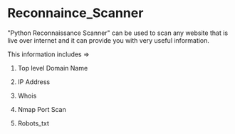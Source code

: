 # Reconnaince_Scanner


"Python Reconnaissance Scanner" can be used to scan any website that is live over internet and it can provide you with very useful information. 

This information includes =>

1) Top level Domain Name

2) IP Address

3) Whois

4) Nmap Port Scan

5) Robots_txt
